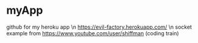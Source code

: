 # myApp
github for my heroku app \n
https://evil-factory.herokuapp.com/ \n 
socket example from https://www.youtube.com/user/shiffman (coding train) 
